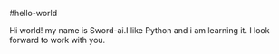 #hello-world

Hi world!
my name is Sword-ai.I like Python and i am learning it.
I look forward to work with you.
